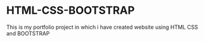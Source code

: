 # HTML-CSS-BOOTSTRAP
This is my portfolio project in which i have created website using HTML CSS and BOOTSTRAP

